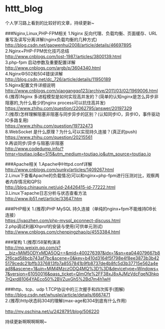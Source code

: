 # httt_blog

个人学习路上看到的比较好的文章，持续更新~


###Nginx,Linux,PHP-FPM相关
1.Nginx 反向代理、负载均衡、页面缓存、URL重写及读写分离详解(nginx负载均衡的几种方式)<br/> 
http://blog.csdn.net/gaowenhui2008/article/details/46697895 <br/> 
2.Nginx+PHP-FPM优化技巧总结<br/> 
http://www.cnblogs.com/lost-1987/articles/3800139.html <br/> 
3.php-fpm 启动参数及重要配置详解<br/> 
http://www.cnblogs.com/argb/p/3604340.html<br/> 
4.Nginx中502和504错误详解<br/> 
http://blog.csdn.net/dc_726/article/details/11950189<br/> 
5.Nginx配置文件详细说明<br/> 
http://www.cnblogs.com/xiaogangqq123/archive/2011/03/02/1969006.html <br/> 
6.(推荐)Nginx 多进程模型是如何实现高并发的？(简单的认知nginx是怎么异步非阻塞的,为什么极少的nginx process可以抗住高并发)<br/>
https://www.zhihu.com/question/22062795/answer/20197329  <br/> 
7.(推荐)怎样理解阻塞非阻塞与同步异步的区别？(认知同步IO，异步IO，事件驱动IO多路复用)<br/>
https://www.zhihu.com/question/19732473  <br/> 
8.WebSocket 是什么原理？为什么可以实现持久连接？(真正的push)<br/>
https://www.zhihu.com/question/20215561 <br/> 
9.再谈同步/异步与阻塞/非阻塞 <br/>
http://www.codedump.info/?hmsr=toutiao.io&p=515&utm_medium=toutiao.io&utm_source=toutiao.io  <br/> 

###Apache相关
1.Apache中Httpd.conf详解<br/> 
http://www.cnblogs.com/sunky/articles/1409267.html    <br/> 
2.Linux下查看Apache的负载情况(可以和nginx+php-fpm进行压测对比，观察两者内存情况和QPS) <br/> 
http://blog.chinaunix.net/uid-24426415-id-77222.html   <br/> 
3.Linux下apache日志分析与状态查看方法<br/> 
http://www.jb51.net/article/33647.htm    <br/> 

###PHP相关
1.(推荐)PHP MySQL 持久连接（单纯的nginx+fpm不能维持DB长连接）<br/>
https://iyaozhen.com/php-mysql_pconnect-discuss.html<br/> 
2.php调试利器Xhprof的安装与使用(可供单元测试)<br/>
http://www.cnblogs.com/chenpingzhao/p/4553384.html   <br/> 

###架构
1.(推荐)58架构演进<br/>
http://mp.weixin.qq.com/s?__biz=MjM5ODYxMDA5OQ==&mid=400276397&idx=1&sn=ea044079667b82f6cad58bcb743af7bc&scene=0&key=b410d3164f5f798e4f8ee3873b3b425179cedc21bffb3376813fb7a8557841b9fb8737de4b8fc5d3b37715e562a4ead8&ascene=1&uin=MjM4MzczODQ4MQ%3D%3D&devicetype=Windows+7&version=61050016&pass_ticket=QImOfe%2FF38xJ8xAJMzVdcFqeN3hkp7rQxrd81064YAEco50%2BVZuxGh5%2Bd7m4h1wH <br/> 

###http、tcp、udp
1.TCP协议中的三次握手和四次挥手(图解)<br/>
http://blog.csdn.net/whuslei/article/details/6667471 <br/> 
2.(推荐)http状态码304的理解(max-age和304到底有什么作用)<br/>  
http://my.oschina.net/u/2428791/blog/506220  <br/> 




持续更新啊啊啊啊啊~
